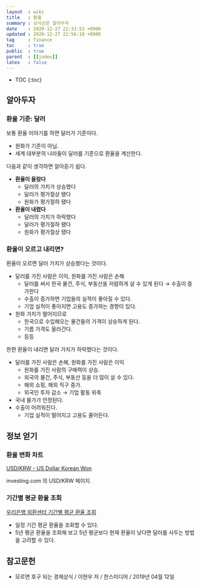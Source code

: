 ```yaml
---
layout  : wiki
title   : 환율
summary : 상식선은 알아두자
date    : 2020-12-27 22:33:53 +0900
updated : 2020-12-27 22:56:10 +0900
tag     : finance
toc     : true
public  : true
parent  : [[index]]
latex   : false
---
```

* TOC
{:toc}

## 알아두자
### 환율 기준: 달러

보통 환율 이야기를 하면 달러가 기준이다.
- 원화가 기준이 아님.
- 세계 대부분의 나라들이 달러를 기준으로 환율을 계산한다.

다음과 같이 생각하면 알아듣기 쉽다.

- **환율이 올랐다**
    - 달러의 가치가 상승했다
    - 달러가 평가절상 됐다
    - 원화가 평가절하 됐다
- **환율이 내렸다**
    - 달러의 가치가 하락했다
    - 달러가 평가절하 됐다
    - 원화가 평가절상 됐다

### 환율이 오르고 내리면?

환율이 오르면 달러 가치가 상승했다는 것이다.

- 달러를 가진 사람은 이익, 원화를 가진 사람은 손해
    - 달러를 써서 한국 물건, 주식, 부동산을 저렴하게 살 수 있게 된다 → 수출이 증가한다
    - 수출이 증가하면 기업들의 실적이 좋아질 수 있다.
    - 기업 실적이 좋아지면 고용도 증가하는 경향이 있다.
- 원화 가치가 떨어지므로
    - 한국으로 수입해오는 물건들의 가격이 상승하게 된다.
    - 기름 가격도 올라간다.
    - 등등

한편 환율이 내리면 달러 가치가 하락했다는 것이다.

- 달러를 가진 사람은 손해, 원화를 가진 사람은 이익
    - 원화를 가진 사람의 구매력이 상승.
    - 외국의 물건, 주식, 부동산 등을 더 많이 살 수 있다.
    - 해외 쇼핑, 해외 직구 증가.
    - 외국인 투자 감소 → 기업 활동 위축
- 국내 물가가 안정된다.
- 수출이 어려워진다.
    - 기업 실적이 떨어지고 고용도 줄어든다.

## 정보 얻기

### 환율 변화 차트

[USD/KRW - US Dollar Korean Won]( https://www.investing.com/currencies/usd-krw )

investing.com 의 USD/KRW 페이지.

### 기간별 평균 환율 조회

[우리은행 외환센터 기간별 평균 환율 조회]( https://spot.wooribank.com/pot/Dream?withyou=FXXRT0016 )

- 일정 기간 평균 환율을 조회할 수 있다.
- 5년 평균 환율을 조회해 보고 5년 평균보다 현재 환율이 낮다면 달러를 사두는 방법을 고려할 수 있다.

## 참고문헌

- 모르면 호구 되는 경제상식 / 이현우 저 / 한스미디어 / 2019년 04월 12일

